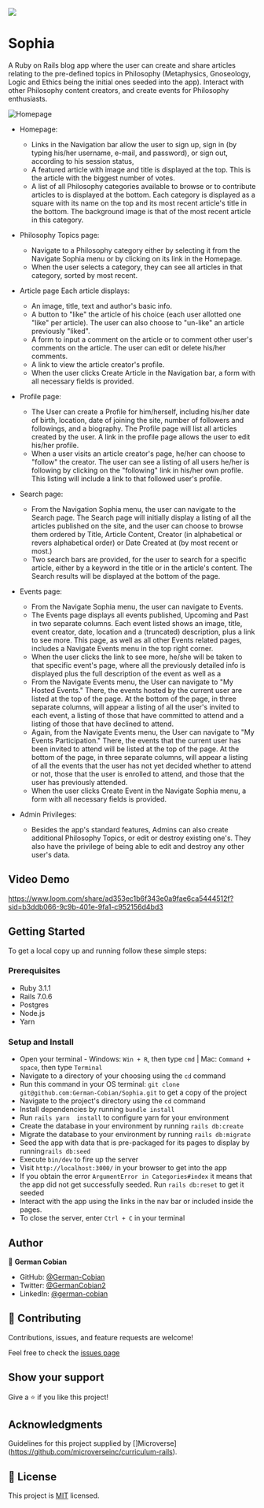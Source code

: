 ![](https://img.shields.io/badge/Microverse-blueviolet)

# Sophia

 A Ruby on Rails blog app where the user can create and share articles relating to the pre-defined topics in Philosophy (Metaphysics, Gnoseology, Logic and Ethics being the initial ones seeded into the app). Interact with other Philosophy content creators, and create events for Philosophy enthusiasts.

![Homepage](app/assets/images/Sophia.jpg?raw=true "Homepage")

* Homepage:
  - Links in the Navigation bar allow the user to sign up, sign in (by typing his/her username, e-mail, and password), or sign out, according to his session status,
  - A featured article with image and title is displayed at the top. This is the article with the biggest number of votes.
  - A list of all Philosophy categories available to browse or to contribute articles to is displayed at the bottom. Each category is displayed as a square with its name on the top and its most recent article's title in the bottom. The background image is that of the most recent article in this category.

* Philosophy Topics page:
  - Navigate to a Philosophy category either by selecting it from the Navigate Sophia menu or by clicking on its link in the Homepage.
  - When the user selects a category, they can see all articles in that category, sorted by most recent.

* Article page
  Each article displays:
  - An image, title, text and author's basic info.
  - A button to "like" the article of his choice (each user allotted one "like" per article). The user can also choose to "un-like" an article previously "liked".
  - A form to input a comment on the article or to comment other user's comments on the article. The user can edit or delete his/her comments.
  - A link to view the article creator's profile.
  - When the user clicks Create Article in the Navigation bar, a form with all necessary fields is provided.

* Profile page:
  - The User can create a Profile for him/herself, including his/her date of birth, location, date of joining the site, number of followers and followings, and a biography. The Profile page will list all articles created by the user. A link in the profile page allows the user to edit his/her profile.
  - When a user visits an article creator's page, he/her can choose to "follow" the creator. The user can see a listing of all users he/her is following by clicking on the "following" link in his/her own profile. This listing will include a link to that followed user's profile.

* Search page:
  - From the Navigation Sophia menu, the user can navigate to the Search page.
  The Search page will initially display a listing of all the articles published on the site, and the user can choose to browse them ordered by Title, Article Content, Creator (in alphabetical or revers alphabetical order) or Date Created at (by most recent or most.)
  - Two search bars are provided, for the user to search for a specific article, either by a keyword in the title or in the article's content. The Search results will be displayed at the bottom of the page.

* Events page:
  - From the Navigate Sophia menu, the user can navigate to Events.
  - The Events page displays all events published, Upcoming and Past in two separate columns. Each event listed shows an image, title, event creator, date, location and a (truncated) description, plus a link to see more. This page, as well as all other Events related pages, includes a Navigate Events menu in the top right corner.
  - When the user clicks the link to see more, he/she will be taken to that specific event's page, where all the previously detailed info is displayed plus the full description of the event as well as a
  - From the Navigate Events menu, the User can navigate to "My Hosted Events." There, the events hosted by the current user are listed at the top of the page. At the bottom of the page, in three separate columns, will appear a listing of all the user's invited to each event, a listing of those that have committed to attend and a listing of those that have declined to attend.
  - Again, from the Navigate Events menu, the User can navigate to "My Events Participation." There, the events that the current user has been invited to attend will be listed at the top of the page. At the bottom of the page, in three separate columns, will appear a listing of all the events that the user has not yet decided whether to attend or not, those that the user is enrolled to attend, and those that the user has previously attended.
  - When the user clicks Create Event in the Navigate Sophia menu, a form with all necessary fields is provided.

* Admin Privileges:
  - Besides the app's standard features, Admins can also create additional Philosophy Topics, or edit or destroy existing one's. They also have the privilege of being able to edit and destroy any other user's data.


## Video Demo

https://www.loom.com/share/ad353ec1b6f343e0a9fae6ca5444512f?sid=b3ddb066-9c9b-401e-9fa1-c952156d4bd3


## Getting Started

To get a local copy up and running follow these simple steps:


### Prerequisites

* Ruby 3.1.1
* Rails 7.0.6
* Postgres
* Node.js
* Yarn


### Setup and Install

* Open your terminal - Windows: `Win + R`, then type `cmd` | Mac: `Command + space`, then type `Terminal`
* Navigate to a directory of your choosing using the `cd` command
* Run this command in your OS terminal: `git clone git@github.com:German-Cobian/Sophia.git` to get a copy of the project
* Navigate to the project's directory using the `cd` command
* Install dependencies by running `bundle install`
* Run `rails yarn  install` to configure yarn for your environment
* Create the database in your environment by running `rails db:create`
* Migrate the database to your environment by running `rails db:migrate`
* Seed the app with data that is pre-packaged for its pages to display by running`rails db:seed`
* Execute `bin/dev` to fire up the server
* Visit `http://localhost:3000/` in your browser to get into the app
* If you obtain the error `ArgumentError in Categories#index` it means that the app did not get successfully seeded. Run `rails db:reset` to get it seeded
* Interact with the app using the links in the nav bar or included inside the pages.
* To close the server, enter `Ctrl + C` in your terminal


## Author

👤 **German Cobian**

* GitHub: [@German-Cobian](https://github.com/German-Cobian)
* Twitter: [@GermanCobian2](https://twitter.com/GermanCobian2)
* LinkedIn: [@german-cobian](https://www.linkedin.com/in/german-cobian/)


## 🤝 Contributing

Contributions, issues, and feature requests are welcome!

Feel free to check the [issues page](https://github.com/German-Cobian/Sophia/issues)


## Show your support

Give a ⭐️ if you like this project!


## Acknowledgments

Guidelines for this project supplied by []Microverse](https://github.com/microverseinc/curriculum-rails).


## 📝 License

This project is [MIT](https://github.com/German-Cobian/Sophia/blob/main/LICENSE) licensed.
